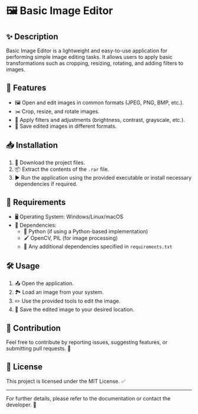 # 🖼️ Basic Image Editor

## ✨ Description

Basic Image Editor is a lightweight and easy-to-use application for performing simple image editing tasks. It allows users to apply basic transformations such as cropping, resizing, rotating, and adding filters to images.

## 🚀 Features

- 🖼️ Open and edit images in common formats (JPEG, PNG, BMP, etc.).
- ✂️ Crop, resize, and rotate images.
- 🎨 Apply filters and adjustments (brightness, contrast, grayscale, etc.).
- 💾 Save edited images in different formats.

## 📥 Installation

1. 📂 Download the project files.
2. 📦 Extract the contents of the `.rar` file.
3. ▶️ Run the application using the provided executable or install necessary dependencies if required.

## 📌 Requirements

- 🖥️ Operating System: Windows/Linux/macOS
- 📜 Dependencies:
  - 🐍 Python (if using a Python-based implementation)
  - 🖌️ OpenCV, PIL (for image processing)
  - 📄 Any additional dependencies specified in `requirements.txt`

## 🛠️ Usage

1. 📤 Open the application.
2. 🏞️ Load an image from your system.
3. ✏️ Use the provided tools to edit the image.
4. 💾 Save the edited image to your desired location.

## 🤝 Contribution

Feel free to contribute by reporting issues, suggesting features, or submitting pull requests. 🚀

## 📜 License

This project is licensed under the MIT License. ✅

---

For further details, please refer to the documentation or contact the developer. 📩
